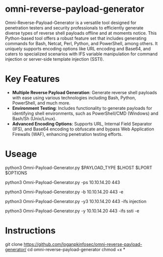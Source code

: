 # omni-reverse-payload-generator
Omni-Reverse-Payload-Generator is a versatile tool designed for penetration testers and security professionals to efficiently generate diverse types of reverse shell payloads offline and at moments notice. This Python-based tool offers a robust feature set that includes generating commands for Bash, Netcat, Perl, Python, and PowerShell, among others. It uniquely supports encoding options like URL encoding and Base64, and caters to specialized scenarios with IFS variable manipulation for command injection or server-side template injection (SSTI).

# Key Features
- **Multiple Reverse Payload Generation**: Generate reverse shell payloads with ease using various technologies including Bash, Python, PowerShell, and much more.
- **Environment Testing**: Includes functionality to generate payloads for identifying shell environments, such as PowerShell/CMD (Windows) and Bash/Sh (Unix/Linux).
- **Advanced Encoding Options**: Supports URL, Internal Field Separator (IFS), and Base64 encoding to obfuscate and bypass Web Application Firewalls (WAF), enhancing penetration testing efforts.

# Useage
python3 Omni-Payload-Generator.py $PAYLOAD_TYPE $LHOST $LPORT $OPTIONS

python3 Omni-Payload-Generator.py -ps 10.10.14.20 443

python3 Omni-Payload-Generator.py -b 10.10.14.20 443 -e

python3 Omni-Payload-Generator.py -y3 10.10.14.20 443 -ifs injection

python3 Omni-Payload-Generator.py -y 10.10.14.20 443 -ifs ssti -e


# Instructions
  git clone https://github.com/loganpkinfosec/omni-reverse-payload-generator/
  cd omni-reverse-payload-generator
  chmod +x *



